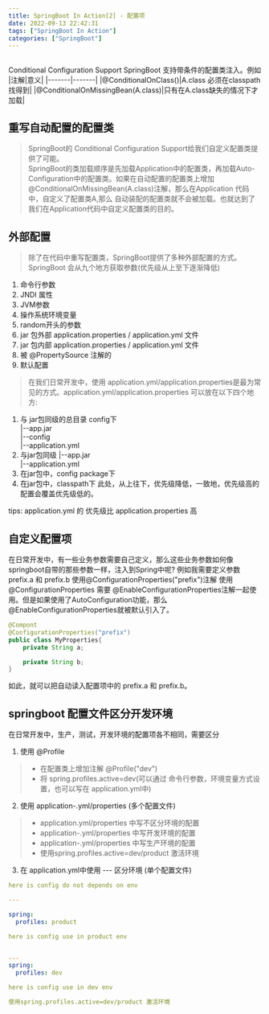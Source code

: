 ```yaml
---
title: SpringBoot In Action[2] - 配置项
date: 2022-09-13 22:42:31
tags: ["SpringBoot In Action"]
categories: ["SpringBoot"]
---
```


## 
Conditional Configuration Support
SpringBoot 支持带条件的配置类注入。例如
|注解|意义|
|-------|-------|
|@ConditionalOnClass()|A.class 必须在classpath找得到|
|@ConditionalOnMissingBean(A.class)|只有在A.class缺失的情况下才加载|

## 重写自动配置的配置类
> SpringBoot的 Conditional Configuration Support给我们自定义配置类提供了可能。  
SpringBoot的类加载顺序是先加载Application中的配置类，再加载Auto-Configuration中的配置类。如果在自动配置的配置类上增加 @ConditionalOnMissingBean(A.class)注解，那么在Application 代码中，自定义了配置类A,那么 自动装配的配置类就不会被加载。也就达到了我们在Application代码中自定义配置类的目的。

## 外部配置
> 除了在代码中重写配置类，SpringBoot提供了多种外部配置的方式。
SpringBoot 会从九个地方获取参数(优先级从上至下逐渐降低)
1. 命令行参数
2. JNDI 属性
3. JVM参数
4. 操作系统环境变量
5. random开头的参数
6. jar 包外部 application.properties / application.yml 文件
7. jar 包内部 application.properties / application.yml 文件
8. 被 @PropertySource 注解的
9. 默认配置

> 在我们日常开发中，使用 application.yml/application.properties是最为常见的方式。application.yml/application.properties 可以放在以下四个地方:

1. 与 jar包同级的总目录 config下   
|--app.jar  
|--config  
|--application.yml  
2. 与jar包同级
|--app.jar  
|--application.yml
3. 在jar包中，config package下
4. 在jar包中，classpath下
此处，从上往下，优先级降低，一致地，优先级高的配置会覆盖优先级低的。  

tips: application.yml 的 优先级比 application.properties 高

## 自定义配置项
在日常开发中，有一些业务参数需要自己定义，那么这些业务参数如何像springboot自带的那些参数一样，注入到Spring中呢?
例如我需要定义参数 prefix.a 和 prefix.b
使用@ConfigurationProperties("prefix")注解
使用@ConfigurationProperties 需要 @EnableConfigurationProperties注解一起使用。但是如果使用了AutoConfiguration功能，那么 @EnableConfigurationProperties就被默认引入了。

```Java
@Compont
@ConfigurationProperties("prefix")
public class MyProperties{
    private String a;

    private String b;
}
```
如此，就可以把自动读入配置项中的 prefix.a 和 prefix.b。

## springboot 配置文件区分开发环境
在日常开发中，生产，测试，开发环境的配置项各不相同，需要区分
1. 使用 @Profile
> * 在配置类上增加注解 @Profile("dev")
> * 将 spring.profiles.active=dev(可以通过 命令行参数，环境变量方式设置，也可以写在 application.yml中)
2. 使用 application-.yml/properties (多个配置文件)
> * application.yml/properties 中写不区分环境的配置
> * application-.yml/properties 中写开发环境的配置
> * application-.yml/properties 中写生产环境的配置
> * 使用spring.profiles.active=dev/product 激活环境

3. 在 application.yml中使用 --- 区分环境 (单个配置文件)
```Yaml
here is config do not depends on env

---

spring:
  profiles: product

here is config use in product env 


---
spring:
  profiles: dev

here is config use in dev env 

使用spring.profiles.active=dev/product 激活环境
```
